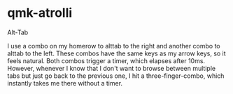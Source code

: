 # qmk-atrolli

Alt-Tab

I use a combo on my homerow to alttab to the right and another combo to alttab to the left. These combos have the same keys as my arrow keys, so it feels natural. Both combos trigger a timer, which elapses after 10ms. However, whenever I know that I don't want to browse between multiple tabs but just go back to the previous one, I hit a three-finger-combo, which instantly takes me there without a timer.
